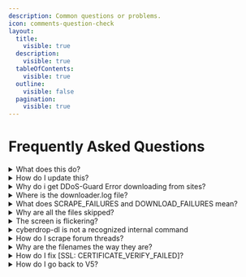 ```yaml
---
description: Common questions or problems.
icon: comments-question-check
layout:
  title:
    visible: true
  description:
    visible: true
  tableOfContents:
    visible: true
  outline:
    visible: false
  pagination:
    visible: true
---
```


# Frequently Asked Questions

<details>
<summary>What does this do?</summary>
This is a bulk downloader for the supported sites. It supports resumable downloading (you can close and reopen the program at any time and it will pick up where it left off), and keeps track of your download history to avoid downloading files you've already downloaded in the past.

</details>

<details>
<summary>How do I update this?</summary>

If you are using one of the provided start files, it should do so automatically, if it doesn't open up terminal or command prompt and do the following:

```shell
pip install --upgrade cyberdrop-dl-patched
```

if you are on macOS you may need to do the following:

```shell
pip3 install --upgrade cyberdrop-dl-patched
```

</details>
<details>
<summary> Why do i get DDoS-Guard Error downloading from <X> sites? </summary>

You may need to import cookies. Follow the instructions here: [How to extract cookies (DDoSGuard or login errors) #839](https://github.com/jbsparrow/CyberDropDownloader/discussions/839)

</details>

<details>

<summary> Where is the downloader.log file? </summary>

If you are running using one of the new start scripts it'll be in `./AppData/configs/<config>/logs/`

</details>

<details>
<summary> What does SCRAPE_FAILURES and DOWNLOAD_FAILURES mean? </summary>

Quite simply, almost all of them you see will be HTTP Status codes. Such as: 404 - Not Found (dead link)

You check [this page to learn about what each error code means](https://developer.mozilla.org/en-US/docs/Web/HTTP/Status).

{% hint style="info" %}
Any "Unknown" error, is usually coding related, or it'll be something like the program not being able to find a file extension for a file.
{% endhint %}

</details>

<details>
<summary> Why are all the files skipped? </summary>

By default, the program tracks your download history and will skip any files you've previously downloaded to avoid duplicates. You can disable this behavior by using the `--ignore-history` CLI argument or setting `ignore_history` to `true` in the config

</details>

<details>
<summary> The screen is flickering? </summary>

This issue is likely related to the limitations of the traditional command prompt, which has remained largely unchanged over time. For Windows 10 users, it's recommended to install and use [Windows Terminal](https://aka.ms/terminal) to run Cyberdrop-DL. Windows Terminal is the default on Windows 11.

</details>

<details>
<summary> cyberdrop-dl is not a recognized internal command </summary>

This issue is caused by an improper installation of Python, specifically Python not being added to the system PATH.

It is recommended to revisit the [Getting Started](getting-started/README.md) guide and follow the steps provided to reinstall Python correctly

</details>

<details>
<summary>  How do I scrape forum threads? </summary>

You need to provide Cyberdrop-DL with your credentials or user cookies in order to scrape forums.

You can do this in the UI by selecting `Manage Configs` -> `Edit Authentication Config`

Then you can select whether you want to extract cookies from your browser automatically, or provide the details yourself.

</details>

<details>
<summary> Why are the filenames the way they are? </summary>

Filenames are taken directly from the source website. Blame whoever uploaded it.

</details>

<details>
<summary> How do I fix [SSL: CERTIFICATE_VERIFY_FAILED]? </summary>

This should only appear on macOS, so these instructions are for mac users.

Go to your applications folder, find the python folder inside of it. Run the `Install Certificates` file in that folder.

Go back to where you are running Cyberdrop-DL and delete the the `venv` folder if one exists (if not, don't worry). Then try running the program again.

</details>

<details>
<summary> How do I go back to V5? </summary>

In the start file change the `pip install --upgrade cyberdrop-dl...` line to `pip install cyberdrop-dl=<6.0`.

You also need to run `pip uninstall cyberdrop-dl-patched` in order to remove any current version.

{% hint style="info" %}
Version 5 will no longer receive updates. Version 6 is the only supported version moving forward.
{% endhint %}

</details>
